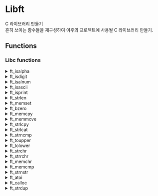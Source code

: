 # **Libft**

C 라이브러리 만들기   
흔히 쓰이는 함수들을 재구성하여 이후의 프로젝트에 사용될 C 라이브러리 만들기.

## **Functions**

### **Libc functions**

<details>
<summary>ft_isalpha</summary>
<div markdown="1">       

|**함수 이름**|ft_isalpha|
|-|-|
|**프로토타입**|int ft_isalpha(int c);|
|**매개변수**|#1. 확인할 문자|
|**반환값**|알파벳이면 1 아니면 0 반환|
|**설명**|해당 문자가 알파벳인지 확인하는 함수|

</div>
</details>

<details>
<summary>ft_isdigit</summary>
<div markdown="1">       

|**함수 이름**|ft_isdigit|
|-|-|
|**프로토타입**|int ft_isdigit(int c);|
|**매개변수**|#1. 확인할 문자|
|**반환값**|아스키코드 값으로 숫자이면 1 아니면 0 반환|
|**설명**|해당 문자가 숫자인지 확인하는 함수|

</div>
</details>

<details>
<summary>ft_isalnum</summary>
<div markdown="1">       

|**함수 이름**|ft_isalnum|
|-|-|
|**프로토타입**|int ft_isalnum(int c);|
|**매개변수**|#1. 확인할 문자|
|**반환값**|알파벳이거나 숫자이면 1 아니면 0 반환|
|**설명**|해당 문자가 알파벳이거나 숫자인지 확인하는 함수|

</div>
</details>

<details>
<summary>ft_isascii</summary>
<div markdown="1">       

|**함수 이름**|ft_isascii|
|-|-|
|**프로토타입**|int ft_isascii(int c);|
|**매개변수**|#1. 확인할 문자|
|**반환값**|아스키값(0~127)이면 1 아니면 0 반환|
|**설명**|해당 문자가 아스키값인지 확인하는 함수|

</div>
</details>

<details>
<summary>ft_isprint</summary>
<div markdown="1">       

|**함수 이름**|ft_isprint|
|-|-|
|**프로토타입**|int ft_isprint(int c);|
|**매개변수**|#1. 확인할 문자|
|**반환값**|출력가능한 문자이면 1 아니면 0 반환|
|**설명**|해당 문자가 출력가능한 문자인지 확인하는 함수|

</div>
</details>

<details>
<summary>ft_strlen</summary>
<div markdown="1">       

|**함수 이름**|ft_strlen|
|-|-|
|**프로토타입**|size_t ft_strlen(const char *s);|
|**매개변수**|#1. 문자열|
|**반환값**|문자열 길이를 반환|
|**설명**|문자열 길이를 반환해주는 함수|

</div>
</details>

<details>
<summary>ft_memset</summary>
<div markdown="1">       

|**함수 이름**|ft_memset|
|-|-|
|**프로토타입**|void *ft_memset(void *b, int c, size_t len);|
|**매개변수**|#1. 메모리 주소<br>#2. 초기화할 값<br>#3. 메모리 사이즈|
|**반환값**|없음.|
|**설명**|메모리 주소 b를 받아 len사이즈 만큼 c로 초기화해주는 함수|

</div>
</details>

<details>
<summary>ft_bzero</summary>
<div markdown="1">       

|**함수 이름**|ft_bzero|
|-|-|
|**프로토타입**|void ft_bzero(void *s, size_t n);|
|**매개변수**|#1. 메모리 주소<br>#2. 메모리 사이즈|
|**반환값**|없음.|
|**설명**|메모리 주소 s를 받아 n사이즈 만큼 0으로 초기화해주는 함수|

</div>
</details>

<details>
<summary>ft_memcpy</summary>
<div markdown="1">       

|**함수 이름**|ft_memcpy|
|-|-|
|**프로토타입**|void *ft_memcpy(void *dst, const void *src, size_t n);|
|**매개변수**|#1. 붙여넣을 메모리 주소<br>#2. 복사할 메모리 주소<br>#3. 복사할 사이즈|
|**반환값**|없음.|
|**설명**|src에서 n만큼 복사해 dst에 붙여넣는 함수|

</div>
</details>

<details>
<summary>ft_memmove</summary>
<div markdown="1">       

|**함수 이름**|ft_memmove|
|-|-|
|**프로토타입**|void *ft_memmove(void *dst, const void *src, size_t len);|
|**매개변수**|#1. 붙여넣을 메모리 주소<br>#2. 복사할 메모리 주소<br>#3. 복사할 사이즈|
|**반환값**|없음.|
|**설명**|src에서 len만큼을 dst로 옮기는 함수. dst와 src의 메모리 영역이 겹치더라도 문제가 발생하지 않는다.|

</div>
</details>

<details>
<summary>ft_strlcpy</summary>
<div markdown="1">       

|**함수 이름**|ft_strlcpy|
|-|-|
|**프로토타입**|size_t ft_strlcpy(char *dst, const char *src, size_t dstsize);|
|**매개변수**|#1. 붙여넣을 문자열 주소<br>#2. 복사할 문자열 주소<br>#3. 사이즈|
|**반환값**|src 문자열 길이|
|**설명**|dst에 src를 복사해 넣는 함수. dstsize도 입력받아 '\0'값을 보장받을 수 있다.|

</div>
</details>

<details>
<summary>ft_strlcat</summary>
<div markdown="1">       

|**함수 이름**|ft_strlcat|
|-|-|
|**프로토타입**|size_t ft_strlcat(char *dst, const char *src, size_t dstsize);|
|**매개변수**|#1. 붙여넣을 문자열 주소<br>#2. 복사할 문자열 주소<br>#3. 사이즈|
|**반환값**|dst문자열 길이 + src문자열 길이 반환|
|**설명**|src를 복사해 dst뒤에 이어붙이는 함수. dstsize도 입력받아 '\0'값을 보장받을 수 있다.|

</div>
</details>

<details>
<summary>ft_strncmp</summary>
<div markdown="1">       

|**함수 이름**|ft_strncmp|
|-|-|
|**프로토타입**|int ft_strncmp(const char *str1, const char *str2, size_t n);|
|**매개변수**|#1. 비교할 문자열1<br>#2. 비교할 문자열2<br>#3. 비교할 길이|
|**반환값**|길이 n만큼 두 개의 문자열을 비교하여 완전히 같다면 0을 반환. 다르면 음수 혹은 양수를 반환|
|**설명**|길이 n만큼 두 개의 문자열이 같은지 비교하는 함수|

</div>
</details>

<details>
<summary>ft_toupper</summary>
<div markdown="1">       

|**함수 이름**|ft_toupper|
|-|-|
|**프로토타입**|int ft_toupper(int c);|
|**매개변수**|#1. 문자|
|**반환값**|해당 문자가 소문자이면 대문자로 변환해서 반환|
|**설명**|대문자로 변환해주는 함수|

</div>
</details>

<details>
<summary>ft_tolower</summary>
<div markdown="1">       

|**함수 이름**|ft_tolower|
|-|-|
|**프로토타입**|int ft_tolower(int c);|
|**매개변수**|#1. 문자|
|**반환값**|해당 문자가 대문자이면 소문자로 변환해서 반환|
|**설명**|소문자로 변환해주는 함수|

</div>
</details>

<details>
<summary>ft_strchr</summary>
<div markdown="1">       

|**함수 이름**|ft_strchr|
|-|-|
|**프로토타입**|char *ft_strchr(const char *str, int c);|
|**매개변수**|#1. 문자열<br>#2. 찾을 문자|
|**반환값**|문자열에서 해당 문자가 첫 등장하는 위치(주소값)를 반환. 없으면 NULL을 반환.|
|**설명**|문자열에서 원하는 문자를 찾는 함수|

</div>
</details>

<details>
<summary>ft_strrchr</summary>
<div markdown="1">       

|**함수 이름**|ft_strrchr|
|-|-|
|**프로토타입**|char *ft_strrchr(const char *str, int c);|
|**매개변수**|#1. 문자열<br>#2. 찾을 문자|
|**반환값**|문자열에서 해당 문자가 뒤에서 첫 등장하는 위치(주소값)를 반환. 없으면 NULL을 반환.|
|**설명**|문자열에서 원하는 문자를 찾는 함수|

</div>
</details>

<details>
<summary>ft_memchr</summary>
<div markdown="1">       

|**함수 이름**|ft_memchr|
|-|-|
|**프로토타입**|void *ft_memchr(const void *ptr, int value, size_t num);|
|**매개변수**|#1. 메모리 주소<br>#2. 찾을 값<br>#3. 메모리 사이즈|
|**반환값**|메모리에서 해당 값이 첫 등장하는 위치(주소값)를 반환. 없으면 NULL을 반환.|
|**설명**|메모리에서 원하는 값을 찾는 함수|

</div>
</details>

<details>
<summary>ft_memcmp</summary>
<div markdown="1">       

|**함수 이름**|ft_memcmp|
|-|-|
|**프로토타입**|int ft_memcmp(const void *ptr1, const void *ptr2, size_t num);|
|**매개변수**|#1. 비교할 메모리 주소1<br>#2. 비교할 메모리 주소2<br>#3. 비교할 사이즈|
|**반환값**|사이즈 num만큼 두 개의 메모리를 비교하여 완전히 같다면 0을 반환. 다르면 음수 혹은 양수를 반환|
|**설명**|사이즈 num만큼 두 개의 메모리가 같은지 비교하는 함수|

</div>
</details>

<details>
<summary>ft_strnstr</summary>
<div markdown="1">       

|**함수 이름**|ft_strnstr|
|-|-|
|**프로토타입**|char *ft_strnstr(const char *big, const char *little, size_t len);|
|**매개변수**|#1. big 문자열<br>#2. little 문자열<br>#3. 찾을 범위|
|**반환값**|big 문자열에서 길이 len내에 little 문자열이 첫 등장하는 위치(주소값)를 반환. 없다면 NULL을 반환.|
|**설명**|big 문자열에서 길이 len내에 little 문자열을 찾는 함수|

</div>
</details>

<details>
<summary>ft_atoi</summary>
<div markdown="1">       

|**함수 이름**|ft_atoi|
|-|-|
|**프로토타입**|int ft_atoi(const char *str);|
|**매개변수**|#1. 문자열 형태의 정수값|
|**반환값**|문자열 형태의 정수값을 int형으로 변환하여 반환|
|**설명**|문자열 형태의 정수값을 int형으로 변환하는 함수|

</div>
</details>

<details>
<summary>ft_calloc</summary>
<div markdown="1">       

|**함수 이름**|ft_calloc|
|-|-|
|**프로토타입**|void *ft_calloc(size_t num, size_t size);|
|**매개변수**|#1. 변수의 수<br>#2. 변수의 사이즈|
|**반환값**|동적할당한 메모리 주소를 반환|
|**설명**|num * size만큼의 메모리를 할당하고 0으로 초기화된 상태로 반환해주는 함수|

</div>
</details>

<details>
<summary>ft_strdup</summary>
<div markdown="1">       

|**함수 이름**|ft_strdup|
|-|-|
|**프로토타입**|char *ft_strdup(const char *str1);|
|**매개변수**|#1. 문자열 주소|
|**반환값**|복제된 문자열 주소를 반환|
|**설명**|동적할당을 하여 문자열을 복제해 반환해주는 함수|

</div>
</details>
